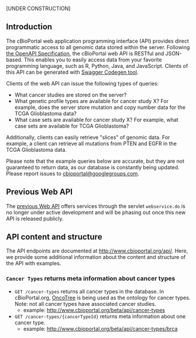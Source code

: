 [UNDER CONSTRUCTION]

## Introduction

The cBioPortal web application programming interface (API) provides direct programmatic access to all genomic data stored 
within the server. Following [the OpenAPI Specification](https://www.openapis.org/), the cBioPortal web API is RESTful and JSON-based. 
This enables you to easily access data from your favorite programming language, such as R, Python, Java, and JavaScript. 
Clients of this API can be generated with [Swagger Codegen tool](https://swagger.io/tools/swagger-codegen/).

Clients of the web API can issue the following types of queries:

* What cancer studies are stored on the server?
* What genetic profile types are available for cancer study X?  For example, does 
the server store mutation and copy number data for the TCGA Glioblastoma data?
* What case sets are available for cancer study X?  For example, what case sets are available for TCGA Glioblastoma?

Additionally, clients can easily retrieve "slices" of genomic data. For example, a client can retrieve all mutations
from PTEN and EGFR in the TCGA Glioblastoma data.

Please note that the example queries below are accurate, but they are not guaranteed to return data, 
as our database is constantly being updated. Please report issues to cbioportal@googlegroups.com.

## Previous Web API

The [previous Web API](http://www.cbioportal.org/web_api.jsp) offers services through the servlet `webservice.do` is no longer under active development and will be phasing out once this new API is released publicly.

## API content and structure

The API endpoints are documented at http://www.cbioportal.org/api/. Here, we provide some additional information about the content and structure of the API with examples.

### `Cancer Types` returns meta information about cancer types
  * `GET /cancer-types` returns all cancer types in the database. In cBioPortal.org, [OncoTree](http://oncotree.mskcc.org) is being used as the ontology for cancer types. Note: not all cancer types have associated cancer studies.
    * example: http://www.cbioportal.org/beta/api/cancer-types
  * `GET /cancer-types/{cancerTypeId}` returns meta information about one cancer type.
    * example: http://www.cbioportal.org/beta/api/cancer-types/brca


